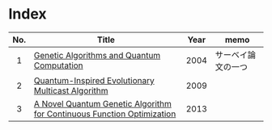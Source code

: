 # Index

|No.|Title|Year|memo|
|:---:|---|---|---|
|1|[Genetic Algorithms and Quantum Computation](https://arxiv.org/abs/cs/0403003)|2004|サーベイ論文の一つ|
|2|[Quantum-Inspired Evolutionary Multicast Algorithm](https://ieeexplore.ieee.org/document/5346265)|2009||
|3|[A Novel Quantum Genetic Algorithm for Continuous Function Optimization]()|2013||
